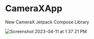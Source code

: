 # CameraXApp
New CameraX Jetpack Compose Library

![Screenshot 2023-04-11 at 1 37 21 PM](https://user-images.githubusercontent.com/11756630/232261395-9d52b4c9-b874-43fa-94c8-2caef9e378f1.png)

